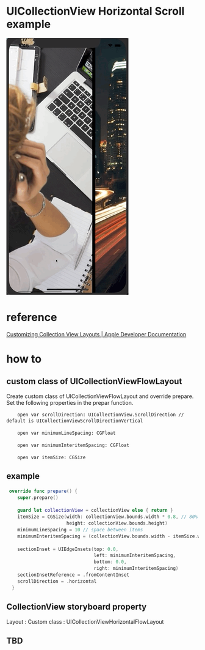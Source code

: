# UICollectionView Horizontal Scroll example

![UILabel and autolayout](assets/screen.gif "UILabel and autolayout")


# reference 

[Customizing Collection View Layouts \| Apple Developer Documentation](https://developer.apple.com/documentation/uikit/uicollectionview/customizing_collection_view_layouts)


# how to 

## custom class of UICollectionViewFlowLayout

Create custom class of UICollectionViewFlowLayout and override prepare.
Set the following properties in the prepar function.

```
    open var scrollDirection: UICollectionView.ScrollDirection // default is UICollectionViewScrollDirectionVertical

    open var minimumLineSpacing: CGFloat

    open var minimumInteritemSpacing: CGFloat

    open var itemSize: CGSize

```

## example

```Swift
 override func prepare() {
    super.prepare()

    guard let collectionView = collectionView else { return }
    itemSize = CGSize(width: collectionView.bounds.width * 0.8, // 80% width
                      height: collectionView.bounds.height)
    minimumLineSpacing = 10 // space between items
    minimumInteritemSpacing = (collectionView.bounds.width - itemSize.width) / 2.0 // 1st or last item margin

    sectionInset = UIEdgeInsets(top: 0.0,
                                left: minimumInteritemSpacing,
                                bottom: 0.0,
                                right: minimumInteritemSpacing)
    sectionInsetReference = .fromContentInset
    scrollDirection = .horizontal
  }
```


## CollectionView storyboard property

Layout : Custom
class  : UICollectionViewHorizontalFlowLayout

## TBD